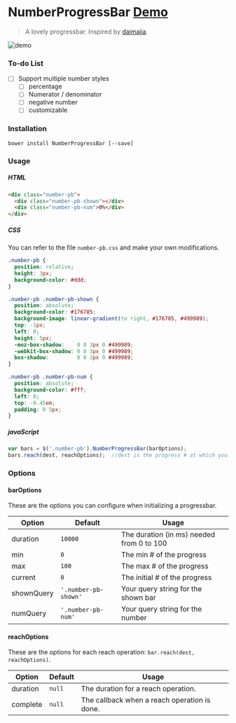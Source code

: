 NumberProgressBar [Demo](http://kalasoo.github.io/NumberProgressBar/)
=====================================================================

> A lovely progressbar. Inspired by [daimajia](https://github.com/daimajia/NumberProgressBar).

![demo](http://imageshack.com/a/img838/9281/urq.gif)

### To-do List

- [ ] Support multiple number styles
  - [ ] percentage
  - [ ] Numerator / denominator
  - [ ] negative number
  - [ ] customizable

### Installation

```
bower install NumberProgressBar [--save]
```

### Usage

##### HTML
```HTML
<div class="number-pb">
  <div class="number-pb-shown"></div>
  <div class="number-pb-num">0%</div>
</div>
```

##### CSS
You can refer to the file `number-pb.css` and make your own modifications.

```CSS
.number-pb {
  position: relative;
  height: 3px;
  background-color: #ddd;
}

.number-pb .number-pb-shown {
  position: absolute;
  background-color: #176785;
  background-image: linear-gradient(to right, #176785, #499989);
  top: -1px;
  left: 0;
  height: 5px;
  -moz-box-shadow:    0 0 3px 0 #499989;
  -webkit-box-shadow: 0 0 3px 0 #499989;
  box-shadow:         0 0 3px 0 #499989;
}

.number-pb .number-pb-num {
  position: absolute;
  background-color: #fff;
  left: 0;
  top: -0.45em;
  padding: 0 5px; 
}
```

##### javaScript

```javascript
var bars = $('.number-pb').NumberProgressBar(barOptions);
bars.reach(dest, reachOptions);  //dest is the progress # at which you want to reach
```


### Options

#### barOptions

These are the options you can configure when initializing a progressbar.

| Option        | Default              | Usage                                     |
| ------------- | -------------------- | ----------------------------------------- |
| duration      | `10000`              | The duration (in ms) needed from 0 to 100 |
| min           | `0`                  | The min # of the progress                 |
| max           | `100`                | The max # of the progress                 |
| current       | `0`                  | The initial # of the progress             |
| shownQuery    | `'.number-pb-shown'` | Your query string for the shown bar       |
| numQuery      | `'.number-pb-num'`   | Your query string for the number          |

#### reachOptions

These are the options for each reach operation: `bar.reach(dest, reachOptions)`.

| Option        | Default              | Usage                                       |
| ------------- | -------------------- | ------------------------------------------- |
| duration      | `null`               | The duration for a reach operation.         |
| complete      | `null`               | The callback when a reach operation is done.|
